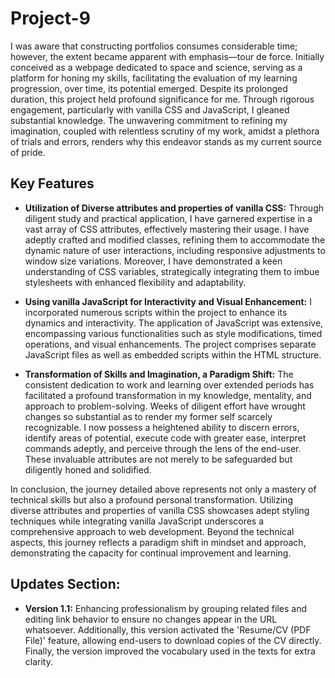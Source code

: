 # Project-9
I was aware that constructing portfolios consumes considerable time; however, the extent became apparent with emphasis—tour de force. Initially conceived as a webpage dedicated to space and science, serving as a platform for honing my skills, facilitating the evaluation of my learning progression, over time, its potential emerged. Despite its prolonged duration, this project held profound significance for me. Through rigorous engagement, particularly with vanilla CSS and JavaScript, I gleaned substantial knowledge. The unwavering commitment to refining my imagination, coupled with relentless scrutiny of my work, amidst a plethora of trials and errors, renders why this endeavor stands as my current source of pride.

## Key Features

- **Utilization of Diverse attributes and properties of vanilla CSS:** Through diligent study and practical application, I have garnered expertise in a vast array of CSS attributes, effectively mastering their usage. I have adeptly crafted and modified classes, refining them to accommodate the dynamic nature of user interactions, including responsive adjustments to window size variations. Moreover, I have demonstrated a keen understanding of CSS variables, strategically integrating them to imbue stylesheets with enhanced flexibility and adaptability.

- **Using vanilla JavaScript for Interactivity and Visual Enhancement:** I incorporated numerous scripts within the project to enhance its dynamics and interactivity. The application of JavaScript was extensive, encompassing various functionalities such as style modifications, timed operations, and visual enhancements. The project comprises separate JavaScript files as well as embedded scripts within the HTML structure.

- **Transformation of Skills and Imagination, a Paradigm Shift:** The consistent dedication to work and learning over extended periods has facilitated a profound transformation in my knowledge, mentality, and approach to problem-solving. Weeks of diligent effort have wrought changes so substantial as to render my former self scarcely recognizable. I now possess a heightened ability to discern errors, identify areas of potential, execute code with greater ease, interpret commands adeptly, and perceive through the lens of the end-user. These invaluable attributes are not merely to be safeguarded but diligently honed and solidified.

In conclusion, the journey detailed above represents not only a mastery of technical skills but also a profound personal transformation. Utilizing diverse attributes and properties of vanilla CSS showcases adept styling techniques while integrating vanilla JavaScript underscores a comprehensive approach to web development. Beyond the technical aspects, this journey reflects a paradigm shift in mindset and approach, demonstrating the capacity for continual improvement and learning.

## Updates Section:

- **Version 1.1:** Enhancing professionalism by grouping related files and editing link behavior to ensure no changes appear in the URL whatsoever. Additionally, this version activated the 'Resume/CV (PDF File)' feature, allowing end-users to download copies of the CV directly. Finally, the version improved the vocabulary used in the texts for extra clarity.